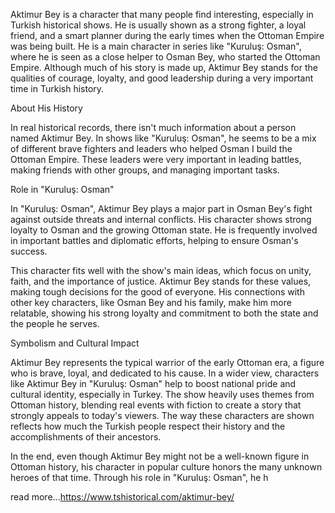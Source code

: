 Aktimur Bey is a character that many people find interesting, especially in Turkish historical shows. He is usually shown as a strong fighter, a loyal friend, and a smart planner during the early times when the Ottoman Empire was being built. He is a main character in series like "Kuruluş: Osman", where he is seen as a close helper to Osman Bey, who started the Ottoman Empire. Although much of his story is made up, Aktimur Bey stands for the qualities of courage, loyalty, and good leadership during a very important time in Turkish history.

About His History

In real historical records, there isn't much information about a person named Aktimur Bey. In shows like "Kuruluş: Osman", he seems to be a mix of different brave fighters and leaders who helped Osman I build the Ottoman Empire. These leaders were very important in leading battles, making friends with other groups, and managing important tasks.

Role in "Kuruluş: Osman"

In "Kuruluş: Osman", Aktimur Bey plays a major part in Osman Bey's fight against outside threats and internal conflicts. His character shows strong loyalty to Osman and the growing Ottoman state. He is frequently involved in important battles and diplomatic efforts, helping to ensure Osman's success.

This character fits well with the show's main ideas, which focus on unity, faith, and the importance of justice. Aktimur Bey stands for these values, making tough decisions for the good of everyone. His connections with other key characters, like Osman Bey and his family, make him more relatable, showing his strong loyalty and commitment to both the state and the people he serves.

Symbolism and Cultural Impact


Aktimur Bey represents the typical warrior of the early Ottoman era, a figure who is brave, loyal, and dedicated to his cause.
In a wider view, characters like Aktimur Bey in "Kuruluş: Osman" help to boost national pride and cultural identity, especially in Turkey. The show heavily uses themes from Ottoman history, blending real events with fiction to create a story that strongly appeals to today's viewers. The way these characters are shown reflects how much the Turkish people respect their history and the accomplishments of their ancestors.

In the end, even though Aktimur Bey might not be a well-known figure in Ottoman history, his character in popular culture honors the many unknown heroes of that time. Through his role in "Kuruluş: Osman", he h

read more...https://www.tshistorical.com/aktimur-bey/
